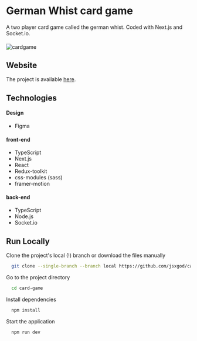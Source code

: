 
# German Whist card game

A two player card game called the german whist. Coded with Next.js and Socket.io.
####
![cardgame](https://user-images.githubusercontent.com/22659815/172262217-f362c687-9471-46b2-af33-2994fb96c281.png)

## Website
The project is available [here](https://germanwhist-ksdev.herokuapp.com).
## Technologies
#### Design
- Figma

#### front-end
- TypeScript
- Next.js
- React
- Redux-toolkit
- css-modules (sass)
- framer-motion

#### back-end

- TypeScript
- Node.js
- Socket.io


## Run Locally

Clone the project's local (!) branch or download the files manually

```bash
  git clone --single-branch --branch local https://github.com/jsxgod/card-game.git
```

Go to the project directory

```bash
  cd card-game
```

Install dependencies

```bash
  npm install
```

Start the application

```bash
  npm run dev
```

